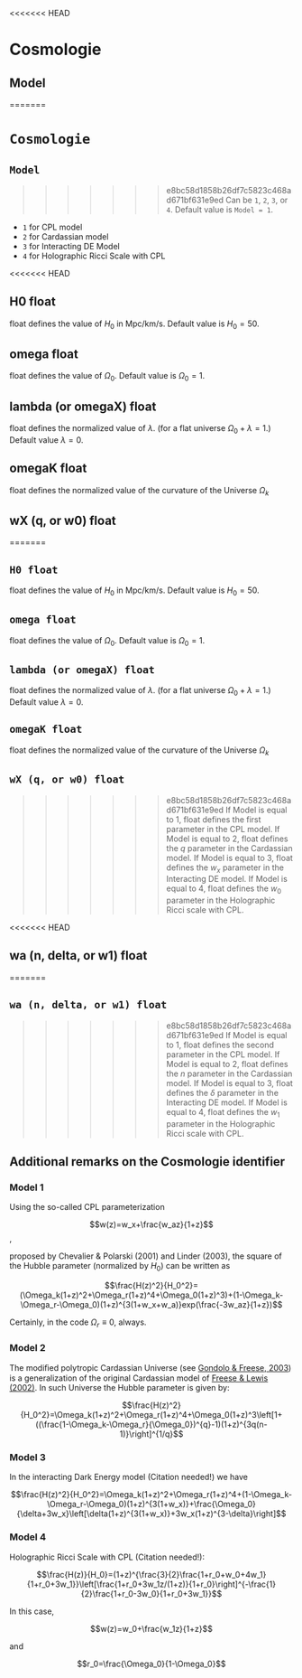 <<<<<<< HEAD
# Cosmologie



## Model
=======
# `Cosmologie`



## `Model`
>>>>>>> e8bc58d1858b26df7c5823c468ad671bf631e9ed
Can be `1`, `2`, `3`, or `4`. Default value is `Model = 1`.
- `1`  for CPL model
- `2`  for Cardassian model
- `3`  for Interacting DE Model
- `4`  for Holographic Ricci Scale with CPL


<<<<<<< HEAD
## H0 float
float defines the value of $H_0$ in Mpc/km/s. Default value is $H_0 = 50$.


## omega float
float defines the value of $\Omega_{0}$. Default value is  $\Omega_{0} = 1$.

## lambda (or omegaX) float
float defines the normalized value of $\lambda$. (for a flat universe  $\Omega_{0} +  \lambda = 1.$)
Default value  $\lambda = 0$.

## omegaK float
float defines the normalized value of the curvature of the Universe  $\Omega_k$

## wX (q, or w0) float
=======
## `H0 float`
float defines the value of $H_0$ in Mpc/km/s. Default value is $H_0 = 50$.


## `omega float`
float defines the value of $\Omega_{0}$. Default value is  $\Omega_{0} = 1$.

## `lambda (or omegaX) float`
float defines the normalized value of $\lambda$. (for a flat universe  $\Omega_{0} +  \lambda = 1.$)
Default value  $\lambda = 0$.

## `omegaK float`
float defines the normalized value of the curvature of the Universe  $\Omega_k$

## `wX (q, or w0) float`
>>>>>>> e8bc58d1858b26df7c5823c468ad671bf631e9ed
If Model is equal to 1, float defines the first parameter in the CPL model.
If Model is equal to 2, float defines the $q$ parameter in the Cardassian model.
If Model is equal to 3, float defines the $w_x$ parameter in the Interacting DE model.
If Model is equal to 4, float defines the $w_0$ parameter in the Holographic Ricci scale with CPL.

<<<<<<< HEAD
## wa (n, delta, or w1) float
=======
## `wa (n, delta, or w1) float`
>>>>>>> e8bc58d1858b26df7c5823c468ad671bf631e9ed
If Model is equal to 1, float defines the second parameter in the CPL model.
If Model is equal to 2, float defines the $n$ parameter in the Cardassian model.
If Model is equal to 3, float defines the $\delta$ parameter in the Interacting DE model.
If Model is equal to 4, float defines the $w_1$ parameter in the Holographic Ricci scale with CPL.


## Additional remarks on the Cosmologie identifier


### Model 1
Using the so-called CPL parameterization

$$w(z)=w_x+\frac{w_az}{1+z}$$,

proposed by Chevalier & Polarski (2001) and Linder (2003), the square of the Hubble parameter (normalized by $H_0$) can be written as


$$\frac{H(z)^2}{H_0^2}=(\Omega_k(1+z)^2+\Omega_r(1+z)^4+\Omega_0(1+z)^3)+(1-\Omega_k-\Omega_r-\Omega_0)(1+z)^{3(1+w_x+w_a)}exp(\frac{-3w_az}{1+z})$$


Certainly, in the code $\Omega_r \equiv 0$, always.


### Model 2
The modiﬁed polytropic Cardassian Universe (see [Gondolo & Freese, 2003]()) is a generalization of the original Cardassian model of [Freese & Lewis (2002)](). In such Universe the Hubble parameter is given by:

$$\frac{H(z)^2}{H_0^2}=\Omega_k(1+z)^2+\Omega_r(1+z)^4+\Omega_0(1+z)^3\left[1+((\frac{1-\Omega_k-\Omega_r}{\Omega_0})^{q}-1)(1+z)^{3q(n-1)}\right]^{1/q}$$ 


### Model 3
In the interacting Dark Energy model (Citation needed!) we have

$$\frac{H(z)^2}{H_0^2}=\Omega_k(1+z)^2+\Omega_r(1+z)^4+(1-\Omega_k-\Omega_r-\Omega_0)(1+z)^{3(1+w_x)}+\frac{\Omega_0}{\delta+3w_x}\left[\delta(1+z)^{3(1+w_x)}+3w_x(1+z)^{3-\delta}\right]$$ 


### Model 4
Holographic Ricci Scale with CPL (Citation needed!):

$$\frac{H(z)}{H_0}=(1+z)^{\frac{3}{2}\frac{1+r_0+w_0+4w_1}{1+r_0+3w_1}}\left[\frac{1+r_0+3w_1z/(1+z)}{1+r_0}\right]^{-\frac{1}{2}\frac{1+r_0-3w_0}{1+r_0+3w_1}}$$

In this case,

$$w(z)=w_0+\frac{w_1z}{1+z}$$

and

$$r_0=\frac{\Omega_0}{1-\Omega_0}$$ 
